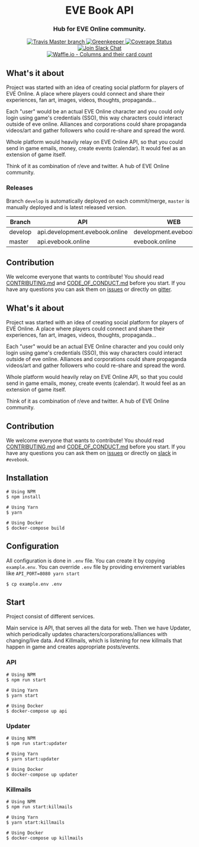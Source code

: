 <h1 align="center">
  EVE Book API
</h1>

<h3 align="center">Hub for EVE Online community.</h3>

<div align="center">
  <a target="_blank" href="https://travis-ci.org/evebook/api/">
    <img src="https://travis-ci.org/evebook/api.svg?branch=master" alt="Travis Master branch" />
  </a>
  <a target="_blank" href="https://greenkeeper.io/">
    <img src="https://badges.greenkeeper.io/evebook/api.svg" alt="Greenkeeper" />
  </a>
  <a target="_blank" href="https://coveralls.io/github/evebook/api">
    <img src="https://coveralls.io/repos/github/evebook/api/badge.svg" alt="Coverage Status" />
  </a>
  <a target="_blank" href="https://www.fuzzwork.co.uk/tweetfleet-slack-invites/">
    <img src="https://img.shields.io/badge/slack-%23evebook-ff69b4.svg" alt="Join Slack Chat" />
  </a>
</div>
<div align="center">
    <a target="_blank" href="https://waffle.io/evebook/api">
    <img src="https://badge.waffle.io/evebook/api.svg?columns=all" alt="Waffle.io - Columns and their card count" />
  </a>
</div>

## What's it about
Project was started with an idea of creating social platform for players of EVE Online. A place where players could connect and share their experiences, fan art, images, videos, thoughts, propaganda...

Each "user" would be an actual EVE Online character and you could only login using game's credentials (SSO), this way characters could interact outside of eve online. Alliances and corporations could share propaganda videos/art and gather followers who could re-share and spread the word.

Whole platform would heavily relay on EVE Online API, so that you could send in game emails, money, create events (calendar). It would feel as an extension of game itself.

Think of it as combination of r/eve and twitter. A hub of EVE Online community.

### Releases
Branch `develop` is automatically deployed on each commit/merge, `master`
is manually deployed and is latest released version.

| Branch  | API                            | WEB                       |Documentation|
| ------- | ------------------------------ | ------------------------- |-------------|
| develop | api.development.evebook.online |development.evebook.online | [Develop](http://api.development.evebook.online/docs)
| master  | api.evebook.online             |evebook.online             | [Master](http://api.evebook.online/docs)

## Contribution
We welcome everyone that wants to contribute! You should read [CONTRIBUTING.md](https://github.com/evebook/api/blob/master/CONTRIBUTING.md) and [CODE_OF_CONDUCT.md](https://github.com/evebook/api/blob/master/CODE_OF_CONDUCT.md) before you start. If you have any questions you can ask them on [issues](https://github.com/evebook/api/issues) or directly on [gitter](https://gitter.im/EVE-Book/Lobby).


## What's it about
Project was started with an idea of creating social platform for players of EVE Online. A place where players could connect and share their experiences, fan art, images, videos, thoughts, propaganda...

Each "user" would be an actual EVE Online character and you could only login using game's credentials (SSO), this way characters could interact outside of eve online. Alliances and corporations could share propaganda videos/art and gather followers who could re-share and spread the word.

Whole platform would heavily relay on EVE Online API, so that you could send in game emails, money, create events (calendar). It would feel as an extension of game itself.

Think of it as combination of r/eve and twitter. A hub of EVE Online community.

## Contribution
We welcome everyone that wants to contribute! You should read [CONTRIBUTING.md](https://github.com/evebook/api/blob/master/CONTRIBUTING.md) and [CODE_OF_CONDUCT.md](https://github.com/evebook/api/blob/master/CODE_OF_CONDUCT.md) before you start. If you have any questions you can ask them on [issues](https://github.com/evebook/api/issues) or directly on [slack](https://www.fuzzwork.co.uk/tweetfleet-slack-invites/) in `#evebook`.


## Installation

```
# Using NPM
$ npm install

# Using Yarn
$ yarn

# Using Docker
$ docker-compose build
```

## Configuration
All configuration is done in `.env` file. You can create it by copying `example.env`. You can override `.env` file by providing envirement variables like `API_PORT=8080 yarn start`

```
$ cp example.env .env
```

## Start
Project consist of different services.

Main service is API, that serves all the data for web. Then we have Updater, which periodically updates characters/corporations/alliances with changing/live data. And Killmails, which is listening for new killmails that happen in game and creates appropriate posts/events.

### API
```
# Using NPM
$ npm run start

# Using Yarn
$ yarn start

# Using Docker
$ docker-compose up api
```

### Updater
```
# Using NPM
$ npm run start:updater

# Using Yarn
$ yarn start:updater

# Using Docker
$ docker-compose up updater
```

### Killmails
```
# Using NPM
$ npm run start:killmails

# Using Yarn
$ yarn start:killmails

# Using Docker
$ docker-compose up killmails
```
